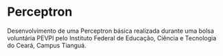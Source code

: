 # Perceptron
Desenvolvimento de uma Perceptron básica realizada durante uma bolsa voluntária PEVPI pelo Instituto Federal de Educação, Ciência e Tecnologia do Ceará, Campus Tianguá.

